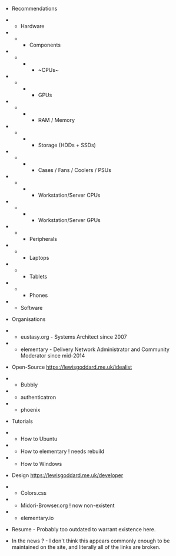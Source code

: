 - Recommendations
- - Hardware
- - - Components
- - - - ~CPUs~
- - - - GPUs
- - - - RAM / Memory
- - - - Storage (HDDs + SSDs)
- - - - Cases / Fans / Coolers / PSUs
- - - - Workstation/Server CPUs
- - - - Workstation/Server GPUs
- - - Peripherals
- - - Laptops
- - - Tablets
- - - Phones
- - Software
- Organisations
- - eustasy.org - Systems Architect since 2007
- - elementary - Delivery Network Administrator and Community Moderator since mid-2014
- Open-Source https://lewisgoddard.me.uk/idealist
- - Bubbly
- - authenticatron
- - phoenix
- Tutorials
- - How to Ubuntu
- - How to elementary ! needs rebuild
- - How to Windows
- Design https://lewisgoddard.me.uk/developer
- - Colors.css
- - Midori-Browser.org ! now non-existent
- - elementary.io

- Resume - Probably too outdated to warrant existence here.
- In the news ? - I don't think this appears commonly enough to be maintained on the site, and literally all of the links are broken.
